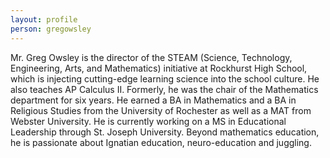```yaml
---
layout: profile
person: gregowsley
---
```

Mr. Greg Owsley is the director of the STEAM (Science, Technology,
Engineering, Arts, and Mathematics) initiative at Rockhurst High
School, which is injecting cutting-edge learning science into the
school culture.  He also teaches AP Calculus II.  Formerly, he was the
chair of the Mathematics department for six years.  He earned a BA in
Mathematics and a BA in Religious Studies from the University of
Rochester as well as a MAT from Webster University.  He is currently
working on a MS in Educational Leadership through St. Joseph
University.  Beyond mathematics education, he is passionate about
Ignatian education, neuro-education and juggling.
